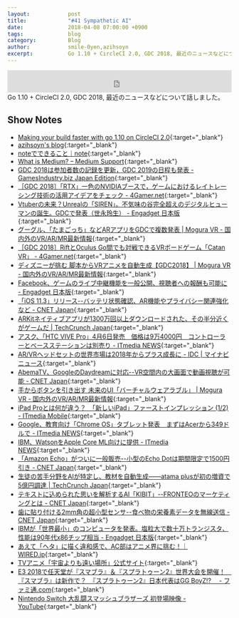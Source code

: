 ```yaml
---
layout:            post
title:             "#41 Sympathetic AI"
date:              2018-04-08 07:00:00 +0900
tags:              blog
category:          Blog
author:            smile-0yen,azihsoyn
excerpt:           Go 1.10 + CircleCI 2.0, GDC 2018, 最近のニュースなどについて話しました。
---
```

<iframe width="100%" height="50" scrolling="no" frameborder="no" src="https://w.soundcloud.com/player/?url=https%3A//api.soundcloud.com/tracks/426337713&amp;auto_play=false&amp;hide_related=false&amp;show_user=true&amp;show_reposts=false&amp;visual=false&amp;show_artwork=false&amp;default_height=75"></iframe>
Go 1.10 + CircleCI 2.0, GDC 2018, 最近のニュースなどについて話しました。

## Show Notes
- [Making your build faster with go 1\.10 on CircleCI 2\.0](https://medium.com/@azihsoyn/making-your-build-faster-with-go-1-10-on-circleci-2-0-915fea0ef867){:target="_blank"}
- [azihsoyn's blog](http://azihsoyn.hatenablog.com/){:target="_blank"}
- [noteでできること｜note](https://note.mu/guide){:target="_blank"}
- [What is Medium? – Medium Support](https://help.medium.com/hc/en-us/articles/225168028-What-is-Medium-){:target="_blank"} 
- [GDC 2018は参加者数の記録を更新，GDC 2019の日程も発表 \- GamesIndustry\.biz Japan Edition](http://jp.gamesindustry.biz/article/1803/18032901/){:target="_blank"}
- [［GDC 2018］「RTX」一色のNVIDIAブースで，ゲームにおけるレイトレーシング技術の活用アイデアをチェック \- 4Gamer\.net](http://www.4gamer.net/games/208/G020859/20180326064/){:target="_blank"}
- [Vtuberの未来？Unrealの「SIREN」。不気味の谷完全超えのデジタルヒューマンの誕生。GDCで発表（世永玲生） \- Engadget 日本版](https://japanese.engadget.com/2018/03/22/vtuber-unreal-siren-gdc/){:target="_blank"}
- [グーグル、「たまごっち」などARアプリをGDCで複数発表 \| Mogura VR \- 国内外のVR/AR/MR最新情報](http://www.moguravr.com/google-arcore-gdc2018/){:target="_blank"}
- [［GDC 2018］RiftとOculus Go間でも対戦できるVRボードゲーム「Catan VR」 \- 4Gamer\.net](http://www.4gamer.net/games/413/G041393/20180326010/){:target="_blank"}
- [ディズニーが挑む 脚本からVRアニメを自動生成【GDC2018】 \| Mogura VR \- 国内外のVR/AR/MR最新情報](http://www.moguravr.com/disney-vr-animation/){:target="_blank"}
- [Facebook、ゲームのライブ中継機能を一般公開、視聴者への報酬も可能に \- Engadget 日本版](https://japanese.engadget.com/2018/03/19/facebook/){:target="_blank"}
- [「iOS 11\.3」リリース\-\-バッテリ状態確認、AR機能やプライバシー関連強化など \- CNET Japan](https://japan.cnet.com/article/35116927/){:target="_blank"}
- [ARKitネイティブアプリが1300万回以上ダウンロードされた、その半分近くがゲームだ \| TechCrunch Japan](https://jp.techcrunch.com/2018/03/29/2018-03-28-arkit-only-apps-top-13-million-installs-nearly-half-are-games/){:target="_blank"}
- [アスク、「HTC VIVE Pro」4月6日発売　価格は9万4000円　コントローラーとベースステーションは別売り \- ITmedia NEWS](http://www.itmedia.co.jp/news/articles/1803/19/news140.html){:target="_blank"}
- [AR/VRヘッドセットの世界市場は2018年からプラス成長に \- IDC \| マイナビニュース](https://news.mynavi.jp/article/20180330-608758/){:target="_blank"}
- [AbemaTV、GoogleのDaydreamに対応\-\-VR空間内の大画面で動画視聴が可能 \- CNET Japan](https://japan.cnet.com/article/35116917/){:target="_blank"}
- [手からボタンを引き出す 未来のUI「バーチャルウェアラブル」 \| Mogura VR \- 国内外のVR/AR/MR最新情報](http://www.moguravr.com/leap-motion-ar/){:target="_blank"}
- [iPad Proとは何が違う？　「新しいiPad」ファーストインプレッション \(1/2\) \- ITmedia Mobile](http://www.itmedia.co.jp/mobile/articles/1803/28/news129.html){:target="_blank"}
- [Google、教育向け「Chrome OS」タブレット発表　まずはAcerから349ドルで \- ITmedia NEWS](http://www.itmedia.co.jp/news/articles/1803/27/news060.html){:target="_blank"}
- [IBM、WatsonをApple Core ML向けに提供 \- ITmedia NEWS](http://www.itmedia.co.jp/news/articles/1803/21/news023.html){:target="_blank"}
- [「Amazon Echo」がついに一般販売\-\-小型のEcho Dotは期間限定で1500円引き \- CNET Japan](https://japan.cnet.com/article/35116924/){:target="_blank"}
- [生徒の苦手分野をAIが特定し、教材を自動生成――atama plusが初の増資で5億円調達 \| TechCrunch Japan](https://jp.techcrunch.com/2018/03/26/atama-plus-fundrasing/){:target="_blank"}
- [テキストに込められた思いを解析するAI「KIBIT」\-\-FRONTEOのマーケティングとは \- CNET Japan](https://japan.cnet.com/article/35115620/){:target="_blank"}
- [歯に貼り付ける2mm角の超小型センサ\-\-食べ物の栄養素データを無線送信 \- CNET Japan](https://japan.cnet.com/article/35116691/){:target="_blank"}
- [IBMが「世界最小」のコンピュータを発表。塩粒大で数十万トランジスタ、性能は90年代x86チップ相当 \- Engadget 日本版](https://japanese.engadget.com/2018/03/21/ibm/){:target="_blank"}
- [あえて「ヘタ」に描く違和感で、AC部はアニメ界に挑む！｜WIRED\.jp](https://wired.jp/2018/03/24/cha-wacom-05/){:target="_blank"}
- [TVアニメ「宇宙よりも遠い場所」公式サイト](http://yorimoi.com/){:target="_blank"}
- [E3 2018で任天堂が『スマブラ』＆『スプラトゥーン2』世界大会を開催！　『スマブラ』は新作で？　『スプラトゥーン2』日本代表はGG BoyZ\!?　 \- ファミ通\.com](https://www.famitsu.com/news/201803/22154179.html){:target="_blank"}
- [Nintendo Switch 大乱闘スマッシュブラザーズ 初登場映像 \- YouTube](https://www.youtube.com/watch?v=oqvRGBB2bsM){:target="_blank"}
